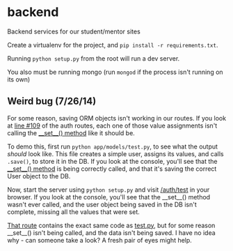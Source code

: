 backend
=======

Backend services for our student/mentor sites

Create a virtualenv for the project, and `pip install -r requirements.txt`.

Running `python setup.py` from the root will run a dev server.

You also must be running mongo (run `mongod` if the process isn't running on its own)


Weird bug (7/26/14)
-------------------

For some reason, saving ORM objects isn't working in our routes. If you look at [line #109](https://github.com/gopilot/backend/blob/bee4d092d01f282a8921e8aacf90a566f32328f6/app/auth/__init__.py#L109) of the auth routes, each one of those value assignments isn't calling the [\_\_set\_\_() method](https://github.com/gopilot/backend/blob/bee4d092d01f282a8921e8aacf90a566f32328f6/app/models/humongolus/__init__.py#L270) like it should be.

To demo this, first run `python app/models/test.py`, to see what the output _should_ look like. This file creates a simple user, assigns its values, and calls `.save()`, to store it in the DB. If you look at the console, you'll see that the [\_\_set\_\_() method](https://github.com/gopilot/backend/blob/bee4d092d01f282a8921e8aacf90a566f32328f6/app/models/humongolus/__init__.py#L270) is being correctly called, and that it's saving the correct User object to the DB.

Now, start the server using `python setup.py` and visit [/auth/test](http://localhost:5000/auth/test) in your browser. If you look at the console, you'll see that the \_\_set\_\_() method wasn't ever called, and the user object being saved in the DB isn't complete, missing all the values that were set.

[That route](https://github.com/gopilot/backend/blob/bee4d092d01f282a8921e8aacf90a566f32328f6/app/auth/__init__.py#L106) contains the exact same code as [test.py](https://github.com/gopilot/backend/blob/bee4d092d01f282a8921e8aacf90a566f32328f6/app/models/test.py), but for some reason \_\_set\_\_() isn't being called, and the data isn't being saved. I have no idea why - can someone take a look? A fresh pair of eyes might help.
